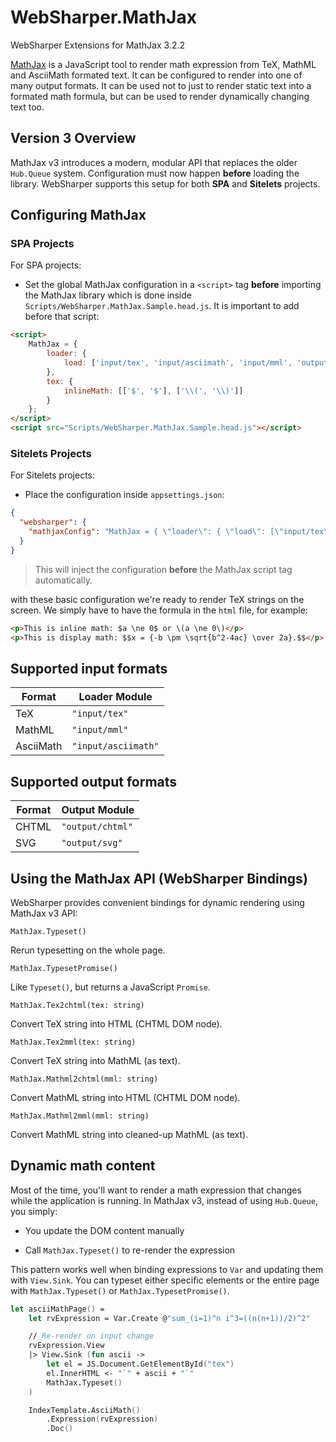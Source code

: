 # WebSharper.MathJax

WebSharper Extensions for MathJax 3.2.2

[MathJax](https://www.mathjax.org/) is a JavaScript tool to render math expression from TeX, MathML and AsciiMath formated text. It can be configured to render into one of many output formats. It can be used not to just to render static text into a formated math formula, but can be used to render dynamically changing text too.

## Version 3 Overview

MathJax v3 introduces a modern, modular API that replaces the older `Hub.Queue` system. Configuration must now happen **before** loading the library. WebSharper supports this setup for both **SPA** and **Sitelets** projects.


## Configuring MathJax

### SPA Projects

For SPA projects:

- Set the global MathJax configuration in a `<script>` tag **before** importing the MathJax library which is done inside `Scripts/WebSharper.MathJax.Sample.head.js`. It is important to add before that script:

```html
<script>
    MathJax = {
        loader: {
            load: ['input/tex', 'input/asciimath', 'input/mml', 'output/chtml']
        },
        tex: {
            inlineMath: [['$', '$'], ['\\(', '\\)']]
        }
    };
</script>
<script src="Scripts/WebSharper.MathJax.Sample.head.js"></script>
```

### Sitelets Projects

For Sitelets projects:

- Place the configuration inside `appsettings.json`:

```json
{
  "websharper": {
    "mathjaxConfig": "MathJax = { \"loader\": { \"load\": [\"input/tex\",\"input/asciimath\",\"input/mml\",\"output/chtml\"] }, \"tex\": { \"inlineMath\": [[\"$\",\"$\"], [\"\\\\(\",\"\\\\)\"]] } }"
  }
}
```

> This will inject the configuration **before** the MathJax script tag automatically.

with these basic configuration we're ready to render TeX strings on the screen. We simply have to have the formula in the `html` file, for example:

```html
<p>This is inline math: $a \ne 0$ or \(a \ne 0\)</p>
<p>This is display math: $$x = {-b \pm \sqrt{b^2-4ac} \over 2a}.$$</p>
```

## Supported input formats

| Format    | Loader Module       |
|-----------|---------------------|
| TeX       | `"input/tex"`       |
| MathML    | `"input/mml"`       |
| AsciiMath | `"input/asciimath"` |


## Supported output formats

| Format      | Output Module          |
|-------------|------------------------| 
| CHTML       | `"output/chtml"`       |
| SVG         | `"output/svg"`         |

## Using the MathJax API (WebSharper Bindings)

WebSharper provides convenient bindings for dynamic rendering using MathJax v3 API:

`MathJax.Typeset()`

Rerun typesetting on the whole page.

`MathJax.TypesetPromise()`

Like `Typeset()`, but returns a JavaScript `Promise`.

`MathJax.Tex2chtml(tex: string)`

Convert TeX string into HTML (CHTML DOM node).

`MathJax.Tex2mml(tex: string)`

Convert TeX string into MathML (as text).

`MathJax.Mathml2chtml(mml: string)`

Convert MathML string into HTML (CHTML DOM node).

`MathJax.Mathml2mml(mml: string)`

Convert MathML string into cleaned-up MathML (as text).

## Dynamic math content

Most of the time, you'll want to render a math expression that changes while the application is running. In MathJax v3, instead of using `Hub.Queue`, you simply:

- You update the DOM content manually

- Call `MathJax.Typeset()` to re-render the expression

This pattern works well when binding expressions to `Var` and updating them with `View.Sink`. You can typeset either specific elements or the entire page with `MathJax.Typeset()` or `MathJax.TypesetPromise()`.

```fsharp
let asciiMathPage() = 
    let rvExpression = Var.Create @"sum_(i=1)^n i^3=((n(n+1))/2)^2"

    // Re-render on input change
    rvExpression.View
    |> View.Sink (fun ascii ->
        let el = JS.Document.GetElementById("tex")
        el.InnerHTML <- "`" + ascii + "`"
        MathJax.Typeset()
    )

    IndexTemplate.AsciiMath()
        .Expression(rvExpression)
        .Doc()
```
